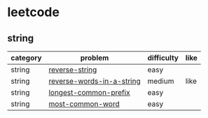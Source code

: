 # leetcode 

## string
| category  | problem | difficulty | like | 
| ------------- | ------------- | ------------- | ---------|
|string|[reverse-string](https://leetcode.com/problems/reverse-string/description/)|easy|
|string|[reverse-words-in-a-string](https://leetcode.com/problems/reverse-words-in-a-string/description/)|medium|like|
|string|[longest-common-prefix](https://leetcode.com/problems/longest-common-prefix/description/)|easy|
|string|[most-common-word](https://leetcode.com/problems/most-common-word/description/)|easy|
